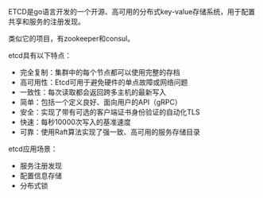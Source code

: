 ETCD是go语言开发的一个开源、高可用的分布式key-value存储系统，用于配置共享和服务的注册发现。

类似它的项目，有zookeeper和consul。

etcd具有以下特点：
-   完全复制：集群中的每个节点都可以使用完整的存档
-   高可用性：Etcd可用于避免硬件的单点故障或网络问题
-   一致性：每次读取都会返回跨多主机的最新写入
-   简单：包括一个定义良好、面向用户的API（gRPC）
-   安全：实现了带有可选的客户端证书身份验证的自动化TLS
-   快速：每秒10000次写入的基准速度
-   可靠：使用Raft算法实现了强一致、高可用的服务存储目录

etcd应用场景：
- 服务注册发现
- 配置信息存储
- 分布式锁